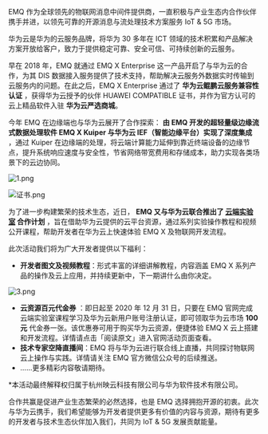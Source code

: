 

EMQ 作为全球领先的物联网消息中间件提供商，一直积极与产业生态内合作伙伴携手并进，以领先可靠的开源消息与流处理技术方案服务 IoT & 5G 市场。

华为云是华为的云服务品牌，将华为 30 多年在 ICT 领域的技术积累和产品解决方案开放给客户，致力于提供稳定可靠、安全可信、可持续创新的云服务。

早在 2018 年，EMQ 就通过 EMQ X Enterprise 这一产品开启了与华为云的合作，为其 DIS 数据接入服务提供了技术支持，帮助解决云服务外数据实时传输到云服务内的问题。在此之后，EMQ X Enterprise 通过了 **华为云鲲鹏云服务兼容性认证** ，获得华为云授予的伙伴 HUAWEI COMPATIBLE 证书，并作为官方认可的云上精品软件入驻 **华为云严选商城**。

今年 EMQ 在边缘端也与华为云展开了合作探索： **由 EMQ 开发的超轻量级边缘流式数据处理软件 EMQ X Kuiper 与华为云 IEF（智能边缘平台）实现了深度集成** ，通过 Kuiper 在边缘端的处理，将云端计算能力延伸到靠近终端设备的边缘节点，提升系统响应速度与安全性，节省网络带宽费用和存储成本，助力实现各类场景下的云边协同。

![1.png](https://static.emqx.net/images/ae1e0da4efddc34fcbaa65cc58a93b30.png)

![证书.png](https://static.emqx.net/images/bc92b4b26ba896428c501aa44661a150.png)

为了进一步构建繁荣的技术生态，近日， **EMQ 又与华为云联合推出了 [云端实验室](https://www.emqx.io/cn/cloud_lab) 合作计划** ，旨在借助华为云提供的云平台资源，通过系列实验操作教程和视频公开课程，帮助开发者在华为云上快速体验 EMQ X 及物联网开发流程。

  此次活动我们将为广大开发者提供以下福利：

- **开发者图文及视频教程**：形式丰富的详细讲解教程，内容涵盖 EMQ X 系列产品的操作及云上应用，并持续更新中，下一期讲什么由你决定。

![3.png](https://static.emqx.net/images/b3b39aefac6f8e99ca42697f95f603d0.png)

- **云资源百元代金券** ：即日起至 2020 年 12 月 31 日，只要在 EMQ 官网完成云端实验室课程学习及华为云新用户账号注册认证，即可领取华为云市场 **100 元** 代金券一张。该优惠券可用于购买华为云资源，便捷体验 EMQ X 云上搭建和开发流程。详情请点击「阅读原文」进入官网活动页面查看。
- **技术专家空降直播间**：EMQ 将与华为云进行联合线上直播，共同探讨物联网云上操作与实践。详情请关注 EMQ 官方微信公众号的后续推送。
- ......更多精彩内容敬请期待。
 
 *本活动最终解释权归属于杭州映云科技有限公司与华为软件技术有限公司。

合作共赢是促进产业生态繁荣的必然选择，也是 EMQ 选择拥抱开源的初衷。此次与华为云携手，我们希望能够为开发者提供更多有价值的内容与资源，期待有更多的开发者与技术生态伙伴加入我们，共同为 IoT & 5G 发展贡献能量。







